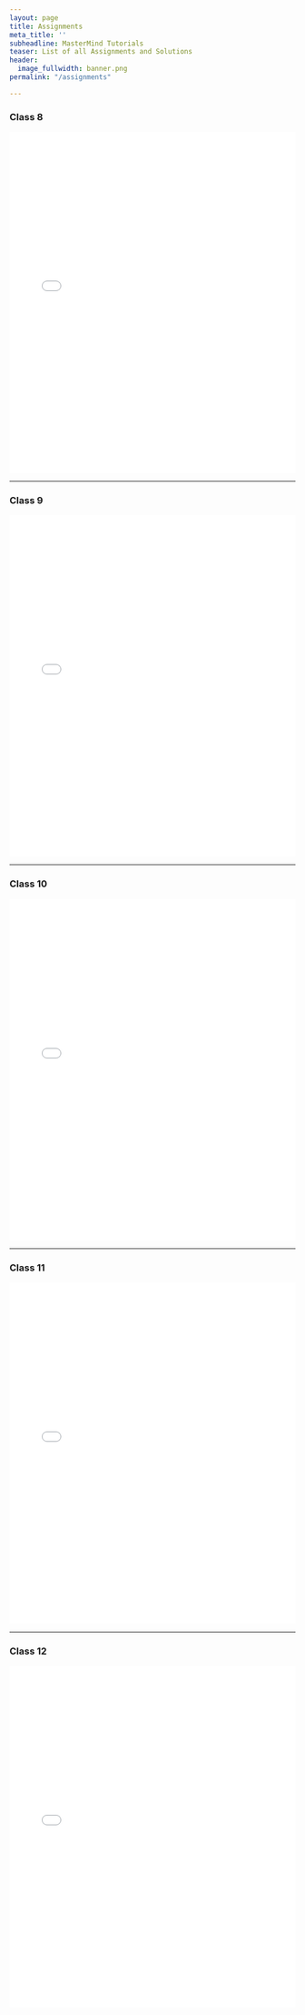 ```yaml
---
layout: page
title: Assignments
meta_title: ''
subheadline: MasterMind Tutorials
teaser: List of all Assignments and Solutions
header:
  image_fullwidth: banner.png
permalink: "/assignments"

---
```

### Class 8

<iframe src="[https://drive.google.com/embeddedfolderview?id=11Ozs1pxS3nmDvQ9jmcldaxG9eUev2-Jp#list](https://drive.google.com/embeddedfolderview?id=11Ozs1pxS3nmDvQ9jmcldaxG9eUev2-Jp#list "https://drive.google.com/embeddedfolderview?id=11Ozs1pxS3nmDvQ9jmcldaxG9eUev2-Jp#list")" style="width:100%; height:600px; border:0;"></iframe>

<hr>

### Class 9

<iframe src="[https://drive.google.com/embeddedfolderview?id=11Ozs1pxS3nmDvQ9jmcldaxG9eUev2-Jp#list](https://drive.google.com/embeddedfolderview?id=11Ozs1pxS3nmDvQ9jmcldaxG9eUev2-Jp#list "https://drive.google.com/embeddedfolderview?id=11Ozs1pxS3nmDvQ9jmcldaxG9eUev2-Jp#list")" style="width:100%; height:600px; border:0;"></iframe>

<hr>

### Class 10

<iframe src="[https://drive.google.com/embeddedfolderview?id=11Ozs1pxS3nmDvQ9jmcldaxG9eUev2-Jp#list](https://drive.google.com/embeddedfolderview?id=11Ozs1pxS3nmDvQ9jmcldaxG9eUev2-Jp#list "https://drive.google.com/embeddedfolderview?id=11Ozs1pxS3nmDvQ9jmcldaxG9eUev2-Jp#list")" style="width:100%; height:600px; border:0;"></iframe>

<hr>

### Class 11

<iframe src="[https://drive.google.com/embeddedfolderview?id=11Ozs1pxS3nmDvQ9jmcldaxG9eUev2-Jp#list](https://drive.google.com/embeddedfolderview?id=11Ozs1pxS3nmDvQ9jmcldaxG9eUev2-Jp#list "https://drive.google.com/embeddedfolderview?id=11Ozs1pxS3nmDvQ9jmcldaxG9eUev2-Jp#list")" style="width:100%; height:600px; border:0;"></iframe>

<hr>

### Class 12

<iframe src="[https://drive.google.com/embeddedfolderview?id=11Ozs1pxS3nmDvQ9jmcldaxG9eUev2-Jp#list](https://drive.google.com/embeddedfolderview?id=11Ozs1pxS3nmDvQ9jmcldaxG9eUev2-Jp#list "https://drive.google.com/embeddedfolderview?id=11Ozs1pxS3nmDvQ9jmcldaxG9eUev2-Jp#list")" style="width:100%; height:600px; border:0;"></iframe>